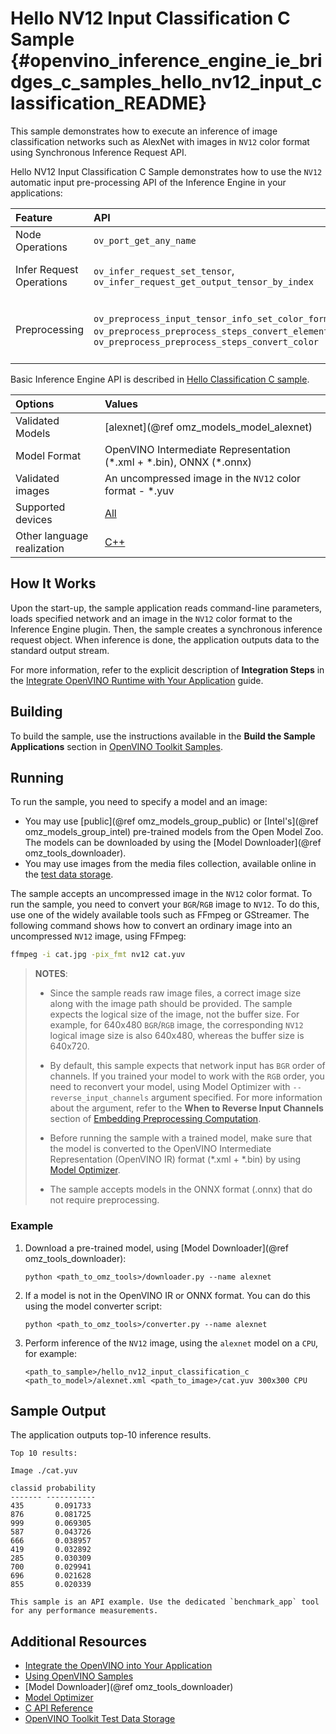 # Hello NV12 Input Classification C Sample {#openvino_inference_engine_ie_bridges_c_samples_hello_nv12_input_classification_README}

This sample demonstrates how to execute an inference of image classification networks such as AlexNet with images in `NV12` color format using Synchronous Inference Request API.

Hello NV12 Input Classification C Sample demonstrates how to use the `NV12` automatic input pre-processing API of the Inference Engine in your applications:

| Feature | API | Description |
| :--- | :--- | :--- |
| Node Operations | `ov_port_get_any_name` | Get a layer name |
| Infer Request Operations | `ov_infer_request_set_tensor`, `ov_infer_request_get_output_tensor_by_index` | Operate with tensors |
| Preprocessing | `ov_preprocess_input_tensor_info_set_color_format`, `ov_preprocess_preprocess_steps_convert_element_type`, `ov_preprocess_preprocess_steps_convert_color` | Change the color format of the input data |

Basic Inference Engine API is described in [Hello Classification C sample](../hello_classification/README.md).

| Options  | Values |
|:---                              |:---
| Validated Models                 | [alexnet](@ref omz_models_model_alexnet)
| Model Format                     | OpenVINO Intermediate Representation (\*.xml + \*.bin), ONNX (\*.onnx)
| Validated images                 | An uncompressed image in the `NV12` color format - \*.yuv
| Supported devices                | [All](../../../docs/OV_Runtime_UG/supported_plugins/Supported_Devices.md) |
| Other language realization       | [C++](../../../samples/cpp/hello_nv12_input_classification/README.md) |

## How It Works

Upon the start-up, the sample application reads command-line parameters, loads specified network and an
image in the `NV12` color format to the Inference Engine plugin. Then, the sample creates a synchronous inference request object. When inference is done, the application outputs data to the standard output stream.

For more information, refer to the explicit description of
**Integration Steps** in the [Integrate OpenVINO Runtime with Your Application](../../../docs/OV_Runtime_UG/integrate_with_your_application.md) guide.

## Building

To build the sample, use the instructions available in the **Build the Sample Applications** section in [OpenVINO Toolkit Samples](../../../docs/OV_Runtime_UG/Samples_Overview.md).

## Running

To run the sample, you need to specify a model and an image:

- You may use [public](@ref omz_models_group_public) or [Intel's](@ref omz_models_group_intel) pre-trained models from the Open Model Zoo. The models can be downloaded by using the [Model Downloader](@ref omz_tools_downloader).
- You may use images from the media files collection, available online in the [test data storage](https://storage.openvinotoolkit.org/data/test_data).

The sample accepts an uncompressed image in the `NV12` color format. To run the sample, you need to
convert your `BGR`/`RGB` image to `NV12`. To do this, use one of the widely available tools such
as FFmpeg or GStreamer. The following command shows how to convert an ordinary image into an
uncompressed `NV12` image, using FFmpeg:

```sh
ffmpeg -i cat.jpg -pix_fmt nv12 cat.yuv
```

> **NOTES**:
> - Since the sample reads raw image files, a correct image size along with the image path
>   should be provided. The sample expects the logical size of the image, not the buffer size. For example,
>   for 640x480 `BGR`/`RGB` image, the corresponding `NV12` logical image size is also 640x480, whereas the
>   buffer size is 640x720.
> - By default, this sample expects that network input has `BGR` order of channels. If you trained your
>   model to work with the `RGB` order, you need to reconvert your model, using Model Optimizer
>   with `--reverse_input_channels` argument specified. For more information about the argument,
>   refer to the **When to Reverse Input Channels** section of
>   [Embedding Preprocessing Computation](../../../docs/MO_DG/prepare_model/convert_model/Converting_Model.md).
> - Before running the sample with a trained model, make sure that the model is converted to the OpenVINO Intermediate Representation (OpenVINO IR) format (\*.xml + \*.bin) by using [Model Optimizer](../../../docs/MO_DG/Deep_Learning_Model_Optimizer_DevGuide.md).
>
> - The sample accepts models in the ONNX format (.onnx) that do not require preprocessing.

### Example
1. Download a pre-trained model, using [Model Downloader](@ref omz_tools_downloader):
   ```
   python <path_to_omz_tools>/downloader.py --name alexnet
   ```

2. If a model is not in the OpenVINO IR or ONNX format. You can do this using the model converter script:
   ```
   python <path_to_omz_tools>/converter.py --name alexnet
   ```

3. Perform inference of the `NV12` image, using the `alexnet` model on a `CPU`, for example:
   ```
   <path_to_sample>/hello_nv12_input_classification_c <path_to_model>/alexnet.xml <path_to_image>/cat.yuv 300x300 CPU
   ```

## Sample Output

The application outputs top-10 inference results.

```
Top 10 results:

Image ./cat.yuv

classid probability
------- -----------
435       0.091733
876       0.081725
999       0.069305
587       0.043726
666       0.038957
419       0.032892
285       0.030309
700       0.029941
696       0.021628
855       0.020339

This sample is an API example. Use the dedicated `benchmark_app` tool for any performance measurements.
```

## Additional Resources

- [Integrate the OpenVINO into Your Application](../../../docs/OV_Runtime_UG/integrate_with_your_application.md)
- [Using OpenVINO Samples](../../../docs/OV_Runtime_UG/Samples_Overview.md)
- [Model Downloader](@ref omz_tools_downloader)
- [Model Optimizer](../../../docs/MO_DG/Deep_Learning_Model_Optimizer_DevGuide.md)
- [C API Reference](https://docs.openvino.ai/latest/api/api_reference.html)
- [OpenVINO Toolkit Test Data Storage](https://storage.openvinotoolkit.org/data/test_data)
